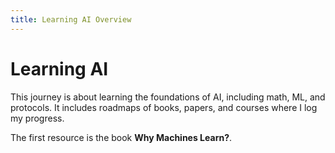 ```yaml
---
title: Learning AI Overview
---
```


# Learning AI

This journey is about learning the foundations of AI, including math, ML, and protocols. It includes roadmaps of books, papers, and courses where I log my progress.

The first resource is the book **Why Machines Learn?**.
